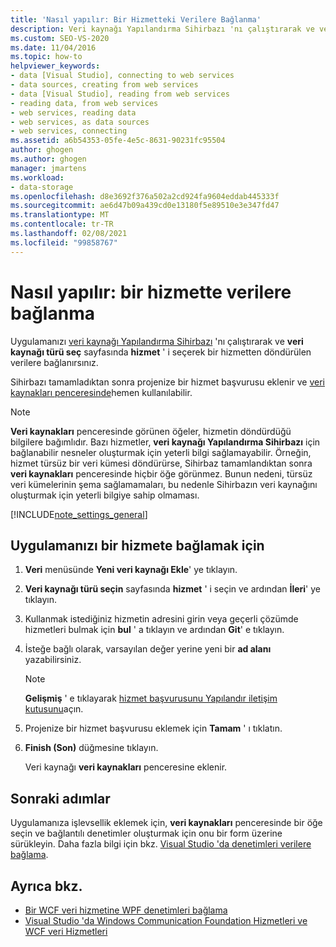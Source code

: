 ```yaml
---
title: 'Nasıl yapılır: Bir Hizmetteki Verilere Bağlanma'
description: Veri kaynağı Yapılandırma Sihirbazı 'nı çalıştırarak ve veri kaynağı türü seç sayfasında hizmet ' i seçerek uygulamanızı bir hizmetten döndürülen verilere bağlayın.
ms.custom: SEO-VS-2020
ms.date: 11/04/2016
ms.topic: how-to
helpviewer_keywords:
- data [Visual Studio], connecting to web services
- data sources, creating from web services
- data [Visual Studio], reading from web services
- reading data, from web services
- web services, reading data
- web services, as data sources
- web services, connecting
ms.assetid: a6b54353-05fe-4e5c-8631-90231fc95504
author: ghogen
ms.author: ghogen
manager: jmartens
ms.workload:
- data-storage
ms.openlocfilehash: d8e3692f376a502a2cd924fa9604eddab445333f
ms.sourcegitcommit: ae6d47b09a439cd0e13180f5e89510e3e347fd47
ms.translationtype: MT
ms.contentlocale: tr-TR
ms.lasthandoff: 02/08/2021
ms.locfileid: "99858767"
---
```

# <a name="how-to-connect-to-data-in-a-service"></a>Nasıl yapılır: bir hizmette verilere bağlanma

Uygulamanızı [veri kaynağı Yapılandırma Sihirbazı](../data-tools/media/data-source-configuration-wizard.png) 'nı çalıştırarak ve **veri kaynağı türü seç** sayfasında **hizmet** ' i seçerek bir hizmetten döndürülen verilere bağlanırsınız.

Sihirbazı tamamladıktan sonra projenize bir hizmet başvurusu eklenir ve [veri kaynakları penceresinde](add-new-data-sources.md#data-sources-window)hemen kullanılabilir.

> [!NOTE]
> **Veri kaynakları** penceresinde görünen öğeler, hizmetin döndürdüğü bilgilere bağımlıdır. Bazı hizmetler, **veri kaynağı Yapılandırma Sihirbazı** için bağlanabilir nesneler oluşturmak için yeterli bilgi sağlamayabilir. Örneğin, hizmet türsüz bir veri kümesi döndürürse, Sihirbaz tamamlandıktan sonra **veri kaynakları** penceresinde hiçbir öğe görünmez. Bunun nedeni, türsüz veri kümelerinin şema sağlamamaları, bu nedenle Sihirbazın veri kaynağını oluşturmak için yeterli bilgiye sahip olmaması.

[!INCLUDE[note_settings_general](../data-tools/includes/note_settings_general_md.md)]

## <a name="to-connect-your-application-to-a-service"></a>Uygulamanızı bir hizmete bağlamak için

1. **Veri** menüsünde **Yeni veri kaynağı Ekle**' ye tıklayın.

2. **Veri kaynağı türü seçin** sayfasında **hizmet** ' i seçin ve ardından **İleri**' ye tıklayın.

3. Kullanmak istediğiniz hizmetin adresini girin veya geçerli çözümde hizmetleri bulmak için **bul** ' a tıklayın ve ardından **Git**' e tıklayın.

4. İsteğe bağlı olarak, varsayılan değer yerine yeni bir **ad alanı** yazabilirsiniz.

    > [!NOTE]
    > **Gelişmiş** ' e tıklayarak [hizmet başvurusunu Yapılandır iletişim kutusunu](../data-tools/configure-service-reference-dialog-box.md)açın.

5. Projenize bir hizmet başvurusu eklemek için **Tamam** ' ı tıklatın.

6. **Finish (Son)** düğmesine tıklayın.

     Veri kaynağı **veri kaynakları** penceresine eklenir.

## <a name="next-steps"></a>Sonraki adımlar

Uygulamanıza işlevsellik eklemek için, **veri kaynakları** penceresinde bir öğe seçin ve bağlantılı denetimler oluşturmak için onu bir form üzerine sürükleyin. Daha fazla bilgi için bkz. [Visual Studio 'da denetimleri verilere bağlama](../data-tools/bind-controls-to-data-in-visual-studio.md).

## <a name="see-also"></a>Ayrıca bkz.

- [Bir WCF veri hizmetine WPF denetimleri bağlama](../data-tools/bind-wpf-controls-to-a-wcf-data-service.md)
- [Visual Studio 'da Windows Communication Foundation Hizmetleri ve WCF veri Hizmetleri](../data-tools/windows-communication-foundation-services-and-wcf-data-services-in-visual-studio.md)

